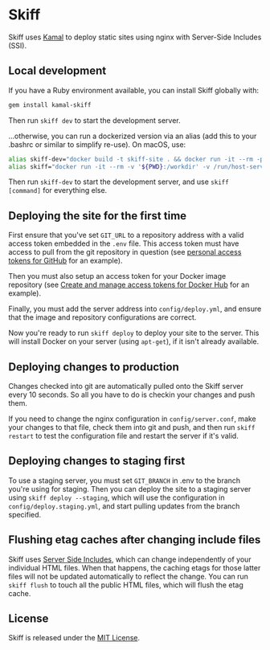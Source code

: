 # Skiff

Skiff uses [Kamal](https://kamal-deploy.org) to deploy static sites using nginx with Server-Side Includes (SSI).

## Local development

If you have a Ruby environment available, you can install Skiff globally with:

```sh
gem install kamal-skiff
```

Then run `skiff dev` to start the development server.

...otherwise, you can run a dockerized version via an alias (add this to your .bashrc or similar to simplify re-use). On macOS, use:

```sh
alias skiff-dev="docker build -t skiff-site . && docker run -it --rm -p 4000:80 -v ./public:/site/public --name skiff-site skiff-site nginx '-g daemon off;'"
alias skiff="docker run -it --rm -v '${PWD}:/workdir' -v /run/host-services/ssh-auth.sock:/run/host-services/ssh-auth.sock -e SSH_AUTH_SOCK='/run/host-services/ssh-auth.sock' -v /var/run/docker.sock:/var/run/docker.sock ghcr.io/basecamp/kamal-skiff:latest"
```

Then run `skiff-dev` to start the development server, and use `skiff [command]` for everything else.

## Deploying the site for the first time

First ensure that you've set `GIT_URL` to a repository address with a valid access token embedded in the `.env` file. This access token must have access to pull from the git repository in question (see [personal access tokens for GitHub](https://docs.github.com/en/authentication/keeping-your-account-and-data-secure/managing-your-personal-access-tokens) for an example).

Then you must also setup an access token for your Docker image repository (see [Create and manage access tokens for Docker Hub](https://docs.docker.com/security/for-developers/access-tokens/) for an example).

Finally, you must add the server address into `config/deploy.yml`, and ensure that the image and repository configurations are correct.

Now you're ready to run `skiff deploy` to deploy your site to the server. This will install Docker on your server (using `apt-get`), if it isn't already available.

## Deploying changes to production

Changes checked into git are automatically pulled onto the Skiff server every 10 seconds. So all you have to do is checkin your changes and push them.

If you need to change the nginx configuration in `config/server.conf`, make your changes to that file, check them into git and push, and then run `skiff restart` to test the configuration file and restart the server if it's valid.

## Deploying changes to staging first

To use a staging server, you must set `GIT_BRANCH` in .env to the branch you're using for staging. Then you can deploy the site to a staging server using `skiff deploy --staging`, which will use the configuration in `config/deploy.staging.yml`, and start pulling updates from the branch specified.

## Flushing etag caches after changing include files

Skiff uses [Server Side Includes](https://nginx.org/en/docs/http/ngx_http_ssi_module.html), which can change independently of your individual HTML files. When that happens, the caching etags for those latter files will not be updated automatically to reflect the change. You can run `skiff flush` to touch all the public HTML files, which will flush the etag cache.

## License

Skiff is released under the [MIT License](https://opensource.org/licenses/MIT).
